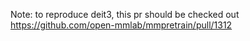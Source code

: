 Note: to reproduce deit3, this pr should be checked out https://github.com/open-mmlab/mmpretrain/pull/1312
